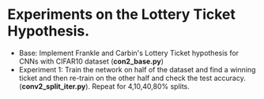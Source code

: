 # Experiments on the Lottery Ticket Hypothesis. 
- Base: Implement Frankle and Carbin's Lottery Ticket hypothesis for CNNs with CIFAR10 dataset (**con2_base.py**)
- Experiment 1: Train the network on half of the dataset and find a winning ticket and then re-train on the other half and check the test accuracy. (**conv2_split_iter.py**). Repeat for 4,10,40,80% splits.
